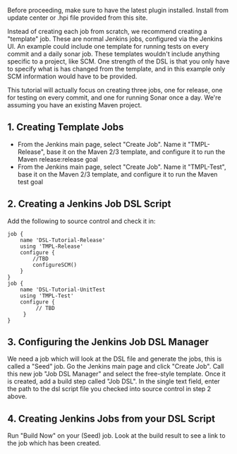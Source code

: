 Before proceeding, make sure to have the latest plugin installed. Install from update center or .hpi file provided from this site.

Instead of creating each job from scratch, we recommend creating a "template" job. These are normal Jenkins jobs, configured via the Jenkins UI. An example could include one template for running tests on every commit and a daily sonar job. These templates wouldn't include anything specific to a project, like SCM. One strength of the DSL is that you only have to specify what is has changed from the template, and in this example only SCM information would have to be provided.

This tutorial will actually focus on creating three jobs, one for release, one for testing on every commit, and one for running Sonar once a day. We're assuming you have an existing Maven project.

## 1. Creating Template Jobs
* From the Jenkins main page, select "Create Job". Name it "TMPL-Release", base it on the Maven 2/3 template, and configure it to run the Maven release:release goal
* From the Jenkins main page, select "Create Job". Name it "TMPL-Test", base it on the Maven 2/3 template, and configure it to run the Maven test goal

## 2. Creating a Jenkins Job DSL Script
Add the following to source control and check it in:

```
job {
    name 'DSL-Tutorial-Release'
    using 'TMPL-Release'
    configure {
        //TBD
        configureSCM()
    }
}
job {
    name 'DSL-Tutorial-UnitTest
    using 'TMPL-Test'
    configure {
         // TBD
     }
}
```

## 3. Configuring the Jenkins Job DSL Manager
We need a job which will look at the DSL file and generate the jobs, this is called a "Seed" job. Go the Jenkins main page and click "Create Job". Call this new job "Job DSL Manager" and select the free-style template. Once it is created, add a build step called "Job DSL". In the single text field, enter the path to the dsl script file you checked into source control in step 2 above.

## 4. Creating Jenkins Jobs from your DSL Script
Run "Build Now" on your (Seed) job. Look at the build result to see a link to the job which has been created.